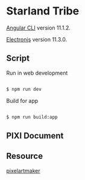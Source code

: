 # Starland Tribe

[Angular CLI](https://github.com/angular/angular-cli) version 11.1.2.

[Electronjs](https://www.electronjs.org/releases/stable?version=11&page=3#11.3.0) version 11.3.0.


## Script

Run in web development

```bash

$ npm run dev

```

Build for app

```bash

$ npm run build:app

```


## PIXI Document



## Resource

[pixelartmaker](http://pixelartmaker.com/gallery)
